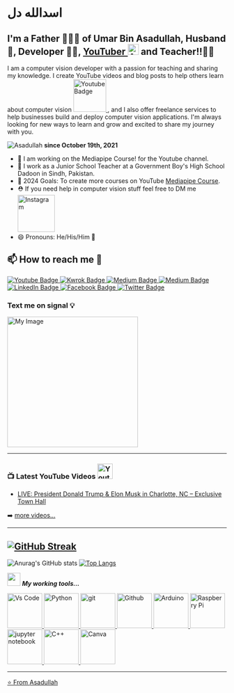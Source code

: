 # اسدالله دل
## I'm a Father 👨‍👩‍👦 of Umar Bin Asadullah, Husband :couple:,  Developer :man_technologist:, <a href="https://www.youtube.com/c/aiphile">YouTuber <img alt="AiPhile Youtube" src="https://user-images.githubusercontent.com/66181793/131223988-882d53a0-4882-468f-9bd7-46b46466baae.png"  width="25"></a> and Teacher!!👨‍🏫

I am a computer vision developer with a passion for teaching and sharing my knowledge. I create YouTube videos and blog posts to help others learn about computer vision  <a href="https://www.youtube.com/c/aiphile">
    <img src="https://img.shields.io/badge/YouTube-red?style=for-the-badge&logo=youtube&logoColor=white" width=75 alt="Youtube Badge"/>
  </a> , and I also offer freelance services to help businesses build and deploy computer vision applications. I'm always looking for new ways to learn and grow and excited to share my journey with you.

<!---## *Today (17-November-2022) is my Nakkah(Got married), Al-Humdulillah ♥*  
## *Today (03-December-2023) I become Father of Umar Bin Asadullah, Al-Humdulillah ♥* --->
<p align="left"> <img src="https://komarev.com/ghpvc/?username=Asadullah-Dal17&label=Profile%20views&color=0e75b6&style=flat" alt="Asadullah" /> <strong> since October 19th, 2021 </strong></p>




- 🔭 I am working on the Mediapipe Course! for the Youtube channel.
- 🌱 I work as a Junior School Teacher at a Government Boy's High School Dadoon in Sindh, Pakistan.
- 🥅 2024 Goals: To create more courses on YouTube [Mediapipe Course](https://github.com/Asadullah-Dal17/AiPhile-Mediapipe-Course-2023).
- ⛑️ If you need help in computer vision stuff feel free to DM me  <a href="https://www.instagram.com/aiphile17/"><img alt="Instagram" src="https://img.shields.io/badge/Instagram-purple?style=for-the-badge&logo=Instagram&logoColor=white"  width="85"> </a>
- 😄 Pronouns: He/His/Him 👨

## 📫 How to reach me :call_me_hand:


  <!-- ![signal-username-qr-code](https://github.com/user-attachments/assets/0c96b7f9-b5eb-48cc-aec3-6fb6ada83ffd) -->

 
   <div id="badges">

 <!-- Youtube Badge -->
  <a href="https://www.youtube.com/c/aiphile">
    <img src="https://img.shields.io/badge/YouTube-red?style=for-the-badge&logo=youtube&logoColor=white" alt="Youtube Badge"/>
  </a>
<!-- freelancing Badge -->
 <a href="https://kwork.com/user/asadullah92">
    <img src="https://img.shields.io/badge/Kwork-for%20freelacning-white?style=for-the-badge&logo=kwork-black&logoColor=black" alt="Kwrok Badge"/>

<!-- Instagram Badge  -->
  <a href="https://www.instagram.com/aiphile17">
    <img src="https://img.shields.io/badge/Instagram-purple?style=for-the-badge&logo=Instagram&logoColor=white" alt="Medium Badge"/>

<!-- Medium Badge  -->
  <a href="https://medium.com/@aiphile">
    <img src="https://img.shields.io/badge/Medium-black?style=for-the-badge&logo=Medium&logoColor=white" alt="Medium Badge"/>
  </a>

<!-- LinkedIn Badge -->
  <a href="https://www.linkedin.com/company/aiphile">
    <img src="https://img.shields.io/badge/LinkedIn-blue?style=for-the-badge&logo=linkedin&logoColor=white" alt="LinkedIn Badge"/>
  </a>
  <!-- Face book badge  -->
<a href="https://asadullah.super.site">
    <img src="https://img.shields.io/badge/My%20Profile-black?style=for-the-badge&logo=Profile&logoColor=Green" alt="Facebook Badge"/>
  </a> 
  <!-- Twitter Badge  -->
  <a href="https://twitter.com/ai_phile">
    <img src="https://img.shields.io/badge/Twitter-blue?style=for-the-badge&logo=twitter&logoColor=white" alt="Twitter Badge"/>
  </a>

 
 
</div>

  
  ### Text me on signal :bulb:
  <div>
  <img src="https://github.com/user-attachments/assets/283933bc-02d4-4946-b7e9-334e5a89c927" alt="My Image" width="300" >
</div>

---

   ### 📺 Latest YouTube Videos   <a href="https://www.youtube.com/c/aiphile"> <img src="https://img.shields.io/badge/YouTube-red?style=for-the-badge&logo=youtube&logoColor=white" height=35 alt="Youtube Badge"/> </a>
 
<!-- YOUTUBE-VIDEOS-LIST:START -->
- [LIVE: President Donald Trump &amp; Elon Musk in Charlotte, NC – Exclusive Town Hall](https://www.youtube.com/watch?v=cGBsC0W9STw)
<!-- YOUTUBE-VIDEOS-LIST:END -->

➡️ [more videos...](https://www.youtube.com/c/aiphile)

---
  [![GitHub Streak](http://github-readme-streak-stats.herokuapp.com?user=Asadullah-Dal17&theme=dark&background=000000)](https://git.io/streak-stats)
---
   
![Anurag's GitHub stats](https://github-readme-stats.vercel.app/api?username=Asadullah-Dal17&show_icons=true&theme=transparent)
   [![Top Langs](https://github-readme-stats.vercel.app/api/top-langs/?username=Asadullah-Dal17&layout=compact&theme=buefy&title_color=000)](https://github.com/anuraghazra/github-readme-stats)

  
  
<img src="https://media.giphy.com/media/iY8CRBdQXODJSCERIr/giphy.gif" width="30" >&nbsp;***My working tools...***
<!-- Working Tools    -->
  

<a href="https://code.visualstudio.com/"> <img alt="Vs Code"      src="https://cdn.jsdelivr.net/gh/devicons/devicon/icons/vscode/vscode-original-wordmark.svg"     width="80">
<a  href="https://www.python.org/" ><img alt="Python" src="https://cdn.jsdelivr.net/gh/devicons/devicon/icons/python/python-original-wordmark.svg"  width="80">
<a href="https://git-scm.com/">   <img alt="git" src="https://cdn.jsdelivr.net/gh/devicons/devicon/icons/git/git-plain-wordmark.svg"  width="80">
<a href="https://github.com/">   <img alt="Github" src="https://cdn.jsdelivr.net/gh/devicons/devicon/icons/github/github-original-wordmark.svg"  width="80">
<a href="https://www.arduino.cc/">  <img alt="Arduino" src="https://cdn.jsdelivr.net/gh/devicons/devicon/icons/arduino/arduino-original-wordmark.svg"  width="80">
<a href="https://www.raspberrypi.org">  <img alt="Raspberry Pi" src="https://cdn.jsdelivr.net/gh/devicons/devicon/icons/raspberrypi/raspberrypi-original.svg"  width="80">
<a href="https://jupyter.org/">   <img alt="jupyter notebook" src="https://cdn.jsdelivr.net/gh/devicons/devicon/icons/jupyter/jupyter-original-wordmark.svg"  width="80">
<a href="https://en.wikipedia.org/wiki/C%2B%2B" >   <img alt="C++" src="https://cdn.jsdelivr.net/gh/devicons/devicon/icons/cplusplus/cplusplus-plain.svg"  width="80">
<a href="http://canva.com/" >   <img alt="Canva" src="https://cdn.jsdelivr.net/gh/devicons/devicon/icons/canva/canva-original.svg"  width="80">
 
 
---
  
 
  


⭐️ From [Asadullah](https://github.com/Asadullah-Dal17)
